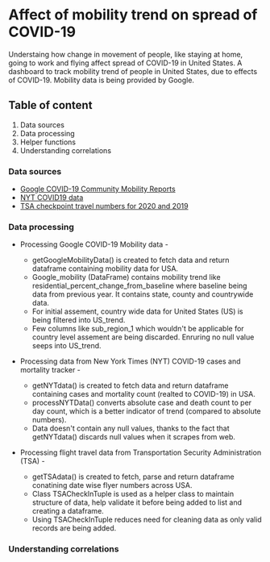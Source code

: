 # Affect of mobility trend on spread of COVID-19
Understaing how change in movement of people, like staying at home, going to work and flying affect spread of COVID-19 in United States. 
A dashboard to track mobility trend of people in United States, due to effects of COVID-19. Mobility data is being provided by Google. 

## Table of content 

1. Data sources 
2. Data processing 
3. Helper functions 
4. Understanding correlations

### Data sources
*  [Google COVID-19 Community Mobility Reports](https://www.google.com/covid19/mobility/)
*  [NYT COVID19 data](https://github.com/nytimes/covid-19-data)
*  [TSA checkpoint travel numbers for 2020 and 2019](https://www.tsa.gov/coronavirus/passenger-throughput)

### Data processing 
*   Processing Google COVID-19 Mobility data -
    *   getGoogleMobilityData() is created to fetch data and return dataframe containing mobility data for USA. 
    *   Google_mobility (DataFrame) contains mobility trend like residential_percent_change_from_baseline where baseline being data from previous year. It contains state, county and countrywide data. 
    * For initial assement, country wide data for United States (US) is being filtered into US_trend. 
    * Few columns like sub_region_1 which wouldn't be applicable for country level assement are being discarded. Enruring no null value seeps into US_trend. 

*   Processing data from New York Times (NYT) COVID-19 cases and mortality tracker -
    *   getNYTdata() is created to fetch data and return dataframe containing cases and mortality count (realted to COVID-19) in USA. 
    *   processNYTData() converts absolute case and death count to per day count, which is a better indicator of trend (compared to absolute numbers). 
    *   Data doesn't contain any null values, thanks to the fact that getNYTdata() discards null values when it scrapes from web. 

*   Processing flight travel data from Transportation Security Administration (TSA) -
    *   getTSAdata() is created to fetch, parse and return dataframe conatining date wise flyer numbers across USA. 
    *   Class TSACheckInTuple is used as a helper class to maintain structure of data, help validate it before being added to list and creating a dataframe. 
    *   Using TSACheckInTuple reduces need for cleaning data as only valid records are being added. 
  
### Understanding correlations
